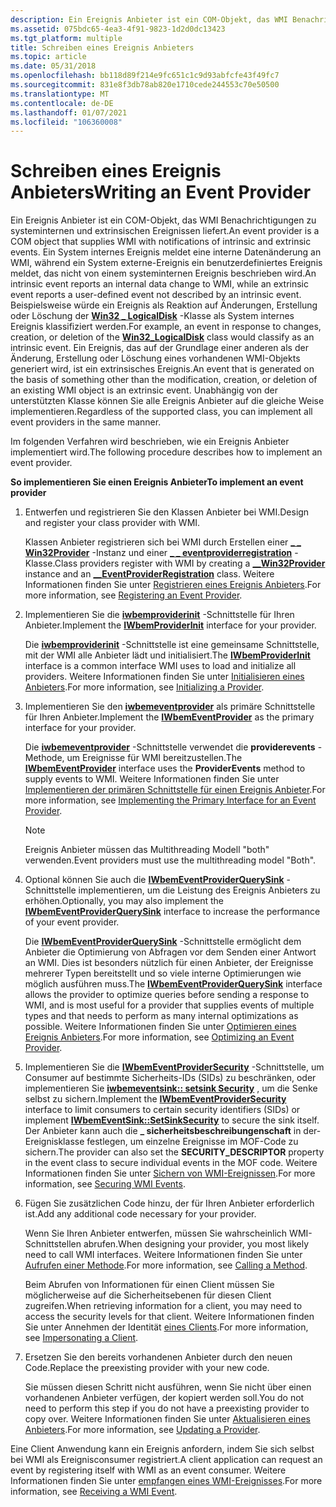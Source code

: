 ```yaml
---
description: Ein Ereignis Anbieter ist ein COM-Objekt, das WMI Benachrichtigungen zu systeminternen und extrinsischen Ereignissen liefert.
ms.assetid: 075bdc65-4ea3-4f91-9823-1d2d0dc13423
ms.tgt_platform: multiple
title: Schreiben eines Ereignis Anbieters
ms.topic: article
ms.date: 05/31/2018
ms.openlocfilehash: bb118d89f214e9fc651c1c9d93abfcfe43f49fc7
ms.sourcegitcommit: 831e8f3db78ab820e1710cede244553c70e50500
ms.translationtype: MT
ms.contentlocale: de-DE
ms.lasthandoff: 01/07/2021
ms.locfileid: "106360008"
---
```

# <a name="writing-an-event-provider"></a><span data-ttu-id="380b2-103">Schreiben eines Ereignis Anbieters</span><span class="sxs-lookup"><span data-stu-id="380b2-103">Writing an Event Provider</span></span>

<span data-ttu-id="380b2-104">Ein Ereignis Anbieter ist ein COM-Objekt, das WMI Benachrichtigungen zu systeminternen und extrinsischen Ereignissen liefert.</span><span class="sxs-lookup"><span data-stu-id="380b2-104">An event provider is a COM object that supplies WMI with notifications of intrinsic and extrinsic events.</span></span> <span data-ttu-id="380b2-105">Ein System internes Ereignis meldet eine interne Datenänderung an WMI, während ein System externe-Ereignis ein benutzerdefiniertes Ereignis meldet, das nicht von einem systeminternen Ereignis beschrieben wird.</span><span class="sxs-lookup"><span data-stu-id="380b2-105">An intrinsic event reports an internal data change to WMI, while an extrinsic event reports a user-defined event not described by an intrinsic event.</span></span> <span data-ttu-id="380b2-106">Beispielsweise würde ein Ereignis als Reaktion auf Änderungen, Erstellung oder Löschung der [**Win32 \_ LogicalDisk**](/windows/desktop/CIMWin32Prov/win32-logicaldisk) -Klasse als System internes Ereignis klassifiziert werden.</span><span class="sxs-lookup"><span data-stu-id="380b2-106">For example, an event in response to changes, creation, or deletion of the [**Win32\_LogicalDisk**](/windows/desktop/CIMWin32Prov/win32-logicaldisk) class would classify as an intrinsic event.</span></span> <span data-ttu-id="380b2-107">Ein Ereignis, das auf der Grundlage einer anderen als der Änderung, Erstellung oder Löschung eines vorhandenen WMI-Objekts generiert wird, ist ein extrinsisches Ereignis.</span><span class="sxs-lookup"><span data-stu-id="380b2-107">An event that is generated on the basis of something other than the modification, creation, or deletion of an existing WMI object is an extrinsic event.</span></span> <span data-ttu-id="380b2-108">Unabhängig von der unterstützten Klasse können Sie alle Ereignis Anbieter auf die gleiche Weise implementieren.</span><span class="sxs-lookup"><span data-stu-id="380b2-108">Regardless of the supported class, you can implement all event providers in the same manner.</span></span>

<span data-ttu-id="380b2-109">Im folgenden Verfahren wird beschrieben, wie ein Ereignis Anbieter implementiert wird.</span><span class="sxs-lookup"><span data-stu-id="380b2-109">The following procedure describes how to implement an event provider.</span></span>

<span data-ttu-id="380b2-110">**So implementieren Sie einen Ereignis Anbieter**</span><span class="sxs-lookup"><span data-stu-id="380b2-110">**To implement an event provider**</span></span>

1.  <span data-ttu-id="380b2-111">Entwerfen und registrieren Sie den Klassen Anbieter bei WMI.</span><span class="sxs-lookup"><span data-stu-id="380b2-111">Design and register your class provider with WMI.</span></span>

    <span data-ttu-id="380b2-112">Klassen Anbieter registrieren sich bei WMI durch Erstellen einer [**\_ \_ Win32Provider**](--win32provider.md) -Instanz und einer [**\_ \_ eventproviderregistration**](--eventproviderregistration.md) -Klasse.</span><span class="sxs-lookup"><span data-stu-id="380b2-112">Class providers register with WMI by creating a [**\_\_Win32Provider**](--win32provider.md) instance and an [**\_\_EventProviderRegistration**](--eventproviderregistration.md) class.</span></span> <span data-ttu-id="380b2-113">Weitere Informationen finden Sie unter [Registrieren eines Ereignis Anbieters](registering-an-event-provider.md).</span><span class="sxs-lookup"><span data-stu-id="380b2-113">For more information, see [Registering an Event Provider](registering-an-event-provider.md).</span></span>

2.  <span data-ttu-id="380b2-114">Implementieren Sie die [**iwbemproviderinit**](/windows/desktop/api/Wbemprov/nn-wbemprov-iwbemproviderinit) -Schnittstelle für Ihren Anbieter.</span><span class="sxs-lookup"><span data-stu-id="380b2-114">Implement the [**IWbemProviderInit**](/windows/desktop/api/Wbemprov/nn-wbemprov-iwbemproviderinit) interface for your provider.</span></span>

    <span data-ttu-id="380b2-115">Die [**iwbemproviderinit**](/windows/desktop/api/Wbemprov/nn-wbemprov-iwbemproviderinit) -Schnittstelle ist eine gemeinsame Schnittstelle, mit der WMI alle Anbieter lädt und initialisiert.</span><span class="sxs-lookup"><span data-stu-id="380b2-115">The [**IWbemProviderInit**](/windows/desktop/api/Wbemprov/nn-wbemprov-iwbemproviderinit) interface is a common interface WMI uses to load and initialize all providers.</span></span> <span data-ttu-id="380b2-116">Weitere Informationen finden Sie unter [Initialisieren eines Anbieters](initializing-a-provider.md).</span><span class="sxs-lookup"><span data-stu-id="380b2-116">For more information, see [Initializing a Provider](initializing-a-provider.md).</span></span>

3.  <span data-ttu-id="380b2-117">Implementieren Sie den [**iwbemeventprovider**](/windows/desktop/api/Wbemprov/nn-wbemprov-iwbemeventprovider) als primäre Schnittstelle für Ihren Anbieter.</span><span class="sxs-lookup"><span data-stu-id="380b2-117">Implement the [**IWbemEventProvider**](/windows/desktop/api/Wbemprov/nn-wbemprov-iwbemeventprovider) as the primary interface for your provider.</span></span>

    <span data-ttu-id="380b2-118">Die [**iwbemeventprovider**](/windows/desktop/api/Wbemprov/nn-wbemprov-iwbemeventprovider) -Schnittstelle verwendet die **providerevents** -Methode, um Ereignisse für WMI bereitzustellen.</span><span class="sxs-lookup"><span data-stu-id="380b2-118">The [**IWbemEventProvider**](/windows/desktop/api/Wbemprov/nn-wbemprov-iwbemeventprovider) interface uses the **ProviderEvents** method to supply events to WMI.</span></span> <span data-ttu-id="380b2-119">Weitere Informationen finden Sie unter [Implementieren der primären Schnittstelle für einen Ereignis Anbieter](implementing-the-primary-interface-for-an-event-provider.md).</span><span class="sxs-lookup"><span data-stu-id="380b2-119">For more information, see [Implementing the Primary Interface for an Event Provider](implementing-the-primary-interface-for-an-event-provider.md).</span></span>

    > [!Note]  
    > <span data-ttu-id="380b2-120">Ereignis Anbieter müssen das Multithreading Modell "both" verwenden.</span><span class="sxs-lookup"><span data-stu-id="380b2-120">Event providers must use the multithreading model "Both".</span></span>

     

4.  <span data-ttu-id="380b2-121">Optional können Sie auch die [**IWbemEventProviderQuerySink**](/windows/desktop/api/Wbemprov/nn-wbemprov-iwbemeventproviderquerysink) -Schnittstelle implementieren, um die Leistung des Ereignis Anbieters zu erhöhen.</span><span class="sxs-lookup"><span data-stu-id="380b2-121">Optionally, you may also implement the [**IWbemEventProviderQuerySink**](/windows/desktop/api/Wbemprov/nn-wbemprov-iwbemeventproviderquerysink) interface to increase the performance of your event provider.</span></span>

    <span data-ttu-id="380b2-122">Die [**IWbemEventProviderQuerySink**](/windows/desktop/api/Wbemprov/nn-wbemprov-iwbemeventproviderquerysink) -Schnittstelle ermöglicht dem Anbieter die Optimierung von Abfragen vor dem Senden einer Antwort an WMI. Dies ist besonders nützlich für einen Anbieter, der Ereignisse mehrerer Typen bereitstellt und so viele interne Optimierungen wie möglich ausführen muss.</span><span class="sxs-lookup"><span data-stu-id="380b2-122">The [**IWbemEventProviderQuerySink**](/windows/desktop/api/Wbemprov/nn-wbemprov-iwbemeventproviderquerysink) interface allows the provider to optimize queries before sending a response to WMI, and is most useful for a provider that supplies events of multiple types and that needs to perform as many internal optimizations as possible.</span></span> <span data-ttu-id="380b2-123">Weitere Informationen finden Sie unter [Optimieren eines Ereignis Anbieters](optimizing-an-event-provider.md).</span><span class="sxs-lookup"><span data-stu-id="380b2-123">For more information, see [Optimizing an Event Provider](optimizing-an-event-provider.md).</span></span>

5.  <span data-ttu-id="380b2-124">Implementieren Sie die [**IWbemEventProviderSecurity**](/windows/desktop/api/Wbemprov/nn-wbemprov-iwbemeventprovidersecurity) -Schnittstelle, um Consumer auf bestimmte Sicherheits-IDs (SIDs) zu beschränken, oder implementieren Sie [**iwbemeventsink:: setsink Security**](/windows/desktop/api/Wbemprov/nf-wbemprov-iwbemeventsink-setsinksecurity) , um die Senke selbst zu sichern.</span><span class="sxs-lookup"><span data-stu-id="380b2-124">Implement the [**IWbemEventProviderSecurity**](/windows/desktop/api/Wbemprov/nn-wbemprov-iwbemeventprovidersecurity) interface to limit consumers to certain security identifiers (SIDs) or implement [**IWbemEventSink::SetSinkSecurity**](/windows/desktop/api/Wbemprov/nf-wbemprov-iwbemeventsink-setsinksecurity) to secure the sink itself.</span></span> <span data-ttu-id="380b2-125">Der Anbieter kann auch die **\_ sicherheitsbeschreibungenschaft** in der-Ereignisklasse festlegen, um einzelne Ereignisse im MOF-Code zu sichern.</span><span class="sxs-lookup"><span data-stu-id="380b2-125">The provider can also set the **SECURITY\_DESCRIPTOR** property in the event class to secure individual events in the MOF code.</span></span> <span data-ttu-id="380b2-126">Weitere Informationen finden Sie unter [Sichern von WMI-Ereignissen](securing-wmi-events.md).</span><span class="sxs-lookup"><span data-stu-id="380b2-126">For more information, see [Securing WMI Events](securing-wmi-events.md).</span></span>
6.  <span data-ttu-id="380b2-127">Fügen Sie zusätzlichen Code hinzu, der für Ihren Anbieter erforderlich ist.</span><span class="sxs-lookup"><span data-stu-id="380b2-127">Add any additional code necessary for your provider.</span></span>

    <span data-ttu-id="380b2-128">Wenn Sie Ihren Anbieter entwerfen, müssen Sie wahrscheinlich WMI-Schnittstellen abrufen.</span><span class="sxs-lookup"><span data-stu-id="380b2-128">When designing your provider, you most likely need to call WMI interfaces.</span></span> <span data-ttu-id="380b2-129">Weitere Informationen finden Sie unter [Aufrufen einer Methode](calling-a-method.md).</span><span class="sxs-lookup"><span data-stu-id="380b2-129">For more information, see [Calling a Method](calling-a-method.md).</span></span>

    <span data-ttu-id="380b2-130">Beim Abrufen von Informationen für einen Client müssen Sie möglicherweise auf die Sicherheitsebenen für diesen Client zugreifen.</span><span class="sxs-lookup"><span data-stu-id="380b2-130">When retrieving information for a client, you may need to access the security levels for that client.</span></span> <span data-ttu-id="380b2-131">Weitere Informationen finden Sie unter Annehmen der Identität [eines Clients](impersonating-a-client.md).</span><span class="sxs-lookup"><span data-stu-id="380b2-131">For more information, see [Impersonating a Client](impersonating-a-client.md).</span></span>

7.  <span data-ttu-id="380b2-132">Ersetzen Sie den bereits vorhandenen Anbieter durch den neuen Code.</span><span class="sxs-lookup"><span data-stu-id="380b2-132">Replace the preexisting provider with your new code.</span></span>

    <span data-ttu-id="380b2-133">Sie müssen diesen Schritt nicht ausführen, wenn Sie nicht über einen vorhandenen Anbieter verfügen, der kopiert werden soll.</span><span class="sxs-lookup"><span data-stu-id="380b2-133">You do not need to perform this step if you do not have a preexisting provider to copy over.</span></span> <span data-ttu-id="380b2-134">Weitere Informationen finden Sie unter [Aktualisieren eines Anbieters](updating-a-provider.md).</span><span class="sxs-lookup"><span data-stu-id="380b2-134">For more information, see [Updating a Provider](updating-a-provider.md).</span></span>

<span data-ttu-id="380b2-135">Eine Client Anwendung kann ein Ereignis anfordern, indem Sie sich selbst bei WMI als Ereignisconsumer registriert.</span><span class="sxs-lookup"><span data-stu-id="380b2-135">A client application can request an event by registering itself with WMI as an event consumer.</span></span> <span data-ttu-id="380b2-136">Weitere Informationen finden Sie unter [empfangen eines WMI-Ereignisses](receiving-a-wmi-event.md).</span><span class="sxs-lookup"><span data-stu-id="380b2-136">For more information, see [Receiving a WMI Event](receiving-a-wmi-event.md).</span></span>

 

 
